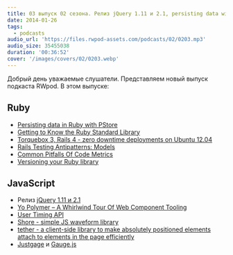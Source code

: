 ```yaml
---
title: 03 выпуск 02 сезона. Релиз jQuery 1.11 и 2.1, persisting data with PStore, Torquebox 3 and Rails 4, Yo Polymer и прочее
date: 2014-01-26
tags:
  - podcasts
audio_url: 'https://files.rwpod-assets.com/podcasts/02/0203.mp3'
audio_size: 35455038
duration: '00:36:52'
cover: '/images/covers/02/0203.webp'
---
```


Добрый день уважаемые слушатели. Представляем новый выпуск подкаста RWpod. В этом выпуске:

## Ruby

- [Persisting data in Ruby with PStore](http://robm.me.uk/ruby/2014/01/25/pstore.html)
- [Getting to Know the Ruby Standard Library](http://monkeyandcrow.com/series/ruby_standard_library/)
- [Torquebox 3, Rails 4 - zero downtime deployments on Ubuntu 12.04](http://www.amberbit.com/blog/2014/1/20/torquebox-3-rails-4-zero-downtime-deployment-ubuntu-12-04/)
- [Rails Testing Antipatterns: Models](https://semaphoreapp.com/blog/2014/01/21/rails-testing-antipatterns-models.html)
- [Common Pitfalls Of Code Metrics](http://solnic.eu/2014/01/22/common-pitfalls-of-code-metrics.html)
- [Versioning your Ruby library](http://www.reinteractive.net/posts/144-versioning-your-ruby-library)

## JavaScript

- Релиз [jQuery 1.11 и 2.1](http://blog.jquery.com/2014/01/24/jquery-1-11-and-2-1-released/)
- [Yo Polymer – A Whirlwind Tour Of Web Component Tooling](http://updates.html5rocks.com/2014/01/Yo-Polymer-A-Whirlwind-Tour-Of-Web-Component-Tooling)
- [User Timing API](http://www.html5rocks.com/en/tutorials/webperformance/usertiming/)
- [Shore - simple JS waveform library](https://github.com/Codingbean/Shore)
- [tether - a client-side library to make absolutely positioned elements attach to elements in the page efficiently](http://github.hubspot.com/tether/)
- [Justgage](http://justgage.com/) и [Gauge.js](http://bernii.github.io/gauge.js/)
